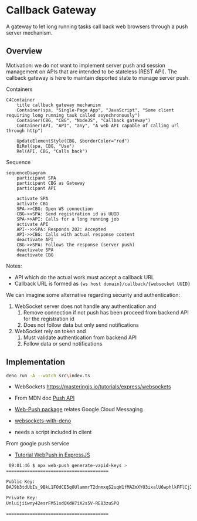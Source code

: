# Callback Gateway

A gateway to let long running tasks call back web browsers through a push server mechanism.


## Overview

Motivation: we do not want to implement server push and session management on APIs that are intended to be stateless (REST API). The callback gateway is here to maintain deported state to manage server push.

Containers

```mermaid
C4Container
    title callback gateway mechanism
    Container(spa, "Single-Page App", "JavaScript", "Some client requiring long running task called asynchronously")
    Container(CBG, "CBG", "NodeJS", "Callback gateway")
    Container(API, "API", "any", "A web API capable of calling url through http")

    UpdateElementStyle(CBG, $borderColor="red")
    BiRel(spa, CBG, "Use")
    Rel(API, CBG, "Calls back")
```

Sequence

```mermaid
sequenceDiagram
    participant SPA
    participant CBG as Gateway
    participant API

    activate SPA
    activate CBG
    SPA->>CBG: Open WS connection
    CBG->>SPA: Send registration id as UUID
    SPA->>API: Calls for a long running job
    activate API
    API-->>SPA: Responds 202: Accepted
    API->>CBG: Calls with actual response content
    deactivate API
    CBG->>SPA: Follows the response (server push)
    deactivate SPA
    deactivate CBG
```

Notes:

* API which do the actual work must accept a callback URL
* Callback URL is formed as `{ws host domain}/callback/{websocket UUID}`

We can imagine some alternative regarding security and authentication:

1. WebSocket server does not handle any authentication and
   1. Remove connection if not push has been proceed from backend API for the registration id
   2. Does not follow data but only send notifications
2. WebSocket rely on token and
   1. Must validate authentication from backend API
   2. Follow data or send notifications

## Implementation

```bash
deno run -A --watch src\index.ts
```

* WebSockets https://masteringjs.io/tutorials/express/websockets

* From MDN doc
[Push API](https://developer.mozilla.org/en-US/docs/Web/API/Push_API)
* [Web-Push package](https://www.npmjs.com/package/web-push) relates Google Cloud Messaging
* [websockets-with-deno](https://blog.logrocket.com/using-websockets-with-deno/)
* needs a script included in client

From google push service
* [Tutorial WebPush in ExpressJS](https://web.dev/articles/push-notifications-server-codelab?hl=fr)

```bash
 09:01:46 $ npx web-push generate-vapid-keys >
=======================================

Public Key:
BAJ9b3tdUbIs_9BkL1FOdCE5qOUlammrT2dnmxqS2uqW1fMAZmXYO3ixalU6wphlkFFlCj2jp4xT0XDSDHZx2Bw

Private Key:
Unluijiiwny42esrFM51sdQKdH7iX2s5V-RE83zuSPQ

=======================================
```

